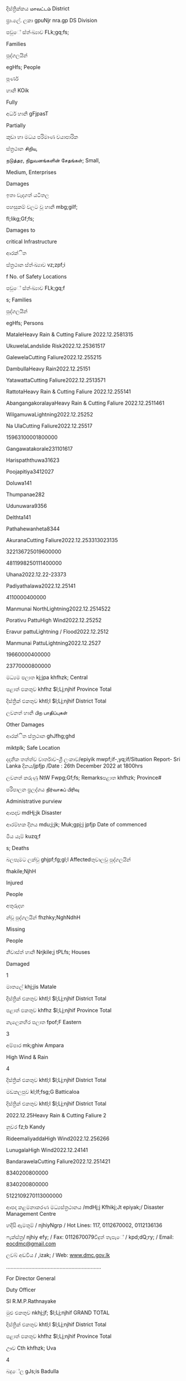 දිස්ත්‍රික්කය மாவட்டம் District

ප්‍රා.ලේ. ලකා gpuNjr nra.gp DS Division

පවුේ ස්ත්‍ංඛ්‍යාව FLk;gq;fs;

Families

පුද්ගලයින්

egHfs; People

පූර්ණ

හානි KOik

Fully

අර්ධ හානි gFjpasT

Partially

කුඩා හා මධය පරිමාණ වයාපාරික

ස්ත්‍රථාන சிறிய,

நடுத்தர, நிறுவனங்களின் சேதங்கள்; Small,

Medium, Enterprises

Damages

ඉතා වැදගත් යටිතල

පහසුකම් වලට වූ හානි mbg;gilf;

fl;likg;Gf;fs;

Damages to

critical Infrastructure

ආරක්ිත

ස්ත්‍රථාන ස්ත්‍ංඛ්‍යාව vz;zpf;i

f No. of Safety Locations

පවුේ ස්ත්‍ංඛ්‍යාව FLk;gq;f

s; Families

පුද්ගලයින්

egHfs; Persons

MataleHeavy Rain & Cutting Faliure 2022.12.2581315

UkuwelaLandslide Risk2022.12.25361517

GalewelaCutting Faliure2022.12.255215

DambullaHeavy Rain2022.12.25151

YatawattaCutting Faliure2022.12.2513571

RattotaHeavy Rain & Cutting Faliure 2022.12.255141

AbangangakoralayaHeavy Rain & Cutting Faliure 2022.12.2511461

WilgamuwaLightning2022.12.25252

Na UlaCutting Faliure2022.12.25517

15963100001800000

Gangawatakorale231101617

Harispaththuwa31623

Poojapitiya3412027

Doluwa141

Thumpanae282

Udunuwara9356

Delthta141

Pathahewanheta8344

AkuranaCutting Faliure2022.12.253313023135

322136725019600000

4811998250111400000

Uhana2022.12.22-23373

Padiyathalawa2022.12.25141

4110000400000

Manmunai NorthLightning2022.12.2514522

Porativu PattuHigh Wind2022.12.25252

Eravur pattuLightning / Flood2022.12.2512

Manmunai PattuLightning2022.12.2527

19660000400000

23770000800000

මධ්‍යම පලාත kj;jpa khfhzk; Central

පළාත් ඵකතුව khfhz $l;Lj;njhif Province Total

දිස්ත්‍රික් එකතුව khtl;l $l;Lj;njhif District Total

ලවනත් හානි பிற பாதிப்புகள்

Other Damages

ආරක්ිත ස්ත්‍රථාන ghJfhg;ghd

miktplk; Safe Location

දදනික තත්ත්ව වාර්තාව-ශ්‍රී ලංකාව/epiyik mwpf;if-,yq;if/Situation Report- Sri Lanka දිනය/jpfjp /Date : 26th December 2022 at 1800hrs

ලවනත් කරුණු NtW Fwpg;Gf;fs; Remarksපළාත khfhzk; Province#

පරිපාලන ප්‍රලද්ශය நிர்வாகப் பிரிவு

Administrative purview

ආපදාව mdHj;jk Disaster

ආරම්භක දිනය mdu;j;jk; Muk;gpj;j jpfjp Date of commenced

මිය යෑම් kuzq;f

s; Deaths

බලපෑමට ලක්වු ghjpf;fg;gl;l Affectedතුවාලවු පුද්ගලයින්

fhakile;NjhH

Injured

People

අතුරුදහ

න්වූ පුද්ගලයින් fhzhky;NghNdhH

Missing

People

නිවාස්ත්‍ හානි Nrjkile;j tPLfs; Houses

Damaged

1

මාතලේ khj;jis Matale

දිස්ත්‍රික් එකතුව khtl;l $l;Lj;njhif District Total

පළාත් ඵකතුව khfhz $l;Lj;njhif Province Total

නැලෙනහිර පලාත fpof;F Eastern

3

අම්පාර mk;ghiw Ampara

High Wind & Rain

4

දිස්ත්‍රික් එකතුව khtl;l $l;Lj;njhif District Total

මඩකලපුව kl;lf;fsg;G Batticaloa

දිස්ත්‍රික් එකතුව khtl;l $l;Lj;njhif District Total

2022.12.25Heavy Rain & Cutting Faliure 2

නුවර fz;b Kandy

RideemaliyaddaHigh Wind2022.12.256266

LunugalaHigh Wind2022.12.24141

BandarawelaCutting Faliure2022.12.251421

8340200800000

8340200800000

5122109270113000000

ආපදා කළමනාකරණ මධ්‍යස්ත්‍රථානය /mdHj;j Kfhikj;Jt epiyak;/ Disaster Management Centre

හදිසි ඇමතුම් / njhiyNgrp / Hot Lines: 117, 0112670002, 0112136136

ෆැක්ස්ත්‍ර/ njhiy efy; / Fax: 0112670079විදුත් තැපැේ / kpd;dQ;ry; / Email: eocdmc@gmail.com

ලවබ් අඩවිය / ,izak; / Web: www.dmc.gov.lk

……………………………………………………….

For Director General

Duty Officer

SI R.M.P.Rathnayake

මුළු එකතුව nkhj;jf; $l;Lj;njhif GRAND TOTAL

දිස්ත්‍රික් එකතුව khtl;l $l;Lj;njhif District Total

පළාත් ඵකතුව khfhz $l;Lj;njhif Province Total

ඌව Cth khfhzk; Uva

4

බදුේල gJs;is Badulla